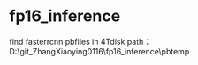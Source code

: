 # fp16_inference
find fasterrcnn pbfiles in 4Tdisk path：D:\git_ZhangXiaoying0116\fp16_inference\pbtemp
